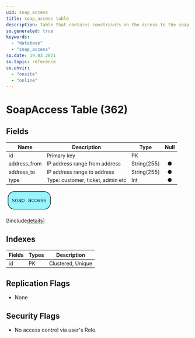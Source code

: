```yaml
---
uid: soap_access
title: soap_access table
description: Table that contains constraints on the access to the soap interface
so.generated: true
keywords:
  - "database"
  - "soap_access"
so.date: 19.03.2021
so.topic: reference
so.envir:
  - "onsite"
  - "online"
---
```


# SoapAccess Table (362)

## Fields

| Name | Description | Type | Null |
|------|-------------|------|:----:|
|id|Primary key|PK| |
|address\_from|IP address range from address|String(255)|&#x25CF;|
|address\_to|IP address range to address|String(255)|&#x25CF;|
|type|Type: customer, ticket, admin etc|Int|&#x25CF;|


![soap_access table relationship diagram](media\soap_access.png)

[!include[details](./includes/soap-access.md)]

## Indexes

| Fields | Types | Description |
|--------|-------|-------------|
|id |PK |Clustered, Unique |

## Replication Flags

* None

## Security Flags

* No access control via user's Role.

